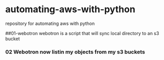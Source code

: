 # automating-aws-with-python
repository for automating aws with python

##01-webotron
webotron is a script that will sync local directory to an s3 bucket

### 02 Webotron now listin my objects from my s3 buckets

